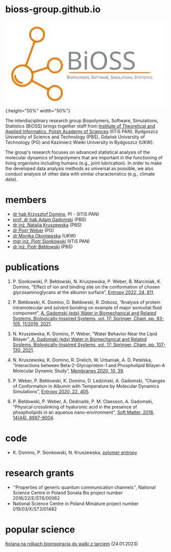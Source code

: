 # bioss-group.github.io

!["Biopolymers, Software, Simulations, Statistics (BiOSS)"](./img/logo_BiOSS.svg){:height="50%" width="50%"}

The interdisciplinary research group Biopolymers, Software, Simulations, Statistics (BiOSS) brings together staff from [Institute of Theoretical and Applied Informatics, Polish Academy of Sciences](https://www.iitis.pl/en) (IITiS PAN), Bydgoszcz University of Science and Technology (PBŚ), Gdańsk University of Technology (PG) and Kazimierz Wielki University in Bydgoszcz (UKW).

The group's research focuses on advanced statistical analysis of the molecular dynamics of biopolymers that are important in the
functioning of living organisms including humans (e.g., joint lubrication). In order to make the developed data analysis methods as universal as possible, we also conduct analysis of other data with similar characteristics (e.g., climate data).

# members
- [dr hab Krzysztof Domino](https://www.iitis.pl/en/person/kdomino), PI - (IITiS PAN)
- [prof. dr hab Adam Gadomski](https://wtiich.pbs.edu.pl/pl/pracownik/adam-gadomski) (PBŚ)
- [dr inż. Natalia Kruszewska](https://wtiich.pbs.edu.pl/pl/pracownik/natalia-kruszewska) (PBŚ)
- [dr Piotr Weber](https://mostwiedzy.pl/pl/piotr-weber,1134940-1) (PG)
- [dr Monika Okoniewska](https://www.ukw.edu.pl/pracownicy/strona/mokoniewska) (UKW)
- [mgr inż. Piotr Sionkowski](https://www.linkedin.com/in/piotr-sionkowski-355a8b87/?lipi=urn%3Ali%3Apage%3Ad_flagship3_feed%3Bgecsc9HyTkGc1spJShmADQ%3D%3D) (IITiS PAN)
- [dr inż. Piotr Bełdowski](https://wtiich.pbs.edu.pl/pl/pracownik/piotr-beldowski) (PBŚ)

# publications
1. P. Sionkowski, P. Bełdowski, N. Kruszewska, P. Weber, B. Marciniak, K. Domino, ”Effect of ion and binding site on the conformation of chosen glycosaminoglycans at the albumin surface”, [Entropy 2022, 24, 811](https://doi.org/10.3390/e24060811).

2. P. Bełdowski, K. Domino, D. Bełdowski, R. Dobosz, ”Analysis of protein intramolecular and solvent bonding on example of major sonovital fluid component”, [A. Gadomski (eds) Water in Biomechanical and Related Systems. Biologically-Inspired Systems, vol. 17: Springer, Cham, pp. 93-105, 11/2019, 2021](https://link.springer.com/chapter/10.1007/978-3-030-67227-0_5).

3. N. Kruszewska, K. Domino, P. Weber, ”Water Behavior Near the Lipid Bilayer”,[ A. Gadomski (eds) Water in Biomechanical and Related Systems. Biologically-Inspired Systems, vol. 17: Springer, Cham, pp. 107-130, 2021](https://link.springer.com/chapter/10.1007/978-3-030-67227-0_6).

4. N. Kruszewska, K. Domino, R. Drelich, W. Urbaniak, A. D. Petelska, ”Interactions between Beta-2-Glycoprotein-1 and Phospholipid Bilayer-A Molecular Dynamic Study”, [Membranes 2020, 10, 39](https://www.mdpi.com/2077-0375/10/12/396).

5. P. Weber, P. Bełdowski, K. Domino, D. Ledziński, A. Gadomski, ”Changes of Conformation in Albumin with Temperature by Molecular Dynamics
Simulations”, [Entropy 2020, 22, 405](https://www.mdpi.com/1099-4300/22/4/405).

6. P. Bełdowski, P. Weber, A. Dėdinaitė, P. M. Claesson, A. Gadomski, "Physical crosslinking of hyaluronic acid in the presence of phospholipids in an aqueous nano-environment", [Soft Matter, 2018, 14(44), 8997-9004](https://doi.org/10.1039/C8SM01388H).

# code

- K. Domino, P. Sionkowski, N. Kruszewska, [polymer entropy](https://github.com/iitis/polymer_entropy/)

# research grants

- ''Properties of generic quantum communication channels'', National Science Centre in Poland Sonata Bis project number 2016/22/E/ST6/00062
- National Science Centre in Poland Miniature project number 019/03/X/ST3/01482

# popular science

[Kolana na rolkach bioinspiracją do walki z tarciem](https://naukawpolsce.pl/aktualnosci/news%2C95105%2Ckolana-na-rolkach-bioinspiracja-do-walki-z-tarciem.html) (24.01.2023)

